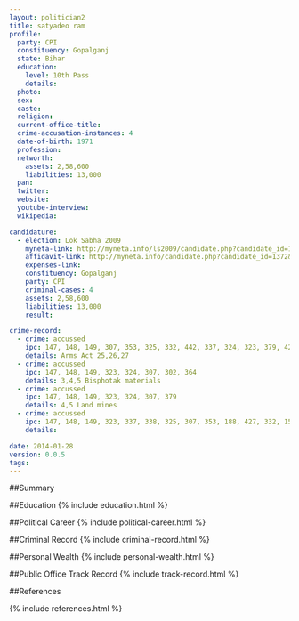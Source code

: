 ```yaml
---
layout: politician2
title: satyadeo ram
profile: 
  party: CPI
  constituency: Gopalganj
  state: Bihar
  education: 
    level: 10th Pass
    details: 
  photo: 
  sex: 
  caste: 
  religion: 
  current-office-title: 
  crime-accusation-instances: 4
  date-of-birth: 1971
  profession: 
  networth: 
    assets: 2,58,600
    liabilities: 13,000
  pan: 
  twitter: 
  website: 
  youtube-interview: 
  wikipedia: 

candidature: 
  - election: Lok Sabha 2009
    myneta-link: http://myneta.info/ls2009/candidate.php?candidate_id=1372
    affidavit-link: http://myneta.info/candidate.php?candidate_id=1372&scan=original
    expenses-link: 
    constituency: Gopalganj 
    party: CPI
    criminal-cases: 4
    assets: 2,58,600
    liabilities: 13,000
    result:  

crime-record: 
  - crime: accussed
    ipc: 147, 148, 149, 307, 353, 325, 332, 442, 337, 324, 323, 379, 427
    details: Arms Act 25,26,27 
  - crime: accussed
    ipc: 147, 148, 149, 323, 324, 307, 302, 364
    details: 3,4,5 Bisphotak materials 
  - crime: accussed
    ipc: 147, 148, 149, 323, 324, 307, 379
    details: 4,5 Land mines 
  - crime: accussed
    ipc: 147, 148, 149, 323, 337, 338, 325, 307, 353, 188, 427, 332, 152, 153
    details:  

date: 2014-01-28
version: 0.0.5
tags: 
---
```

##Summary


##Education
{% include education.html %}


##Political Career
{% include political-career.html %}


##Criminal Record
{% include criminal-record.html %}


##Personal Wealth
{% include personal-wealth.html %}


##Public Office Track Record
{% include track-record.html %}


##References


{% include references.html %}